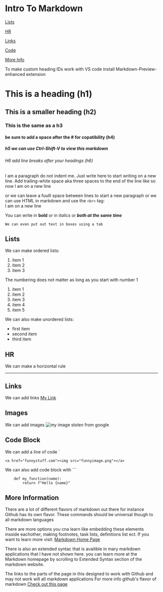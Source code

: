 # Intro To Markdown

[Lists](#lists)

[HR](#hr)

[Links](#links)

[Code](#code-block)

[More Info](#more-information)

To make custom heading IDs work with VS code install Markdown-Preview-enhanced extension

# This is a heading (h1)

## This is a smaller heading (h2)

### This is the same as a h3

#### be sure to add a space after the # for copatibility (h4)

##### h5 we can use Ctrl-Shift-V to view this markdown

###### H6 add line breaks after your headings (h6)

I am a paragraph do not indent me.  Just write here to start writing on a new line.  Add trailing-white space aka three spaces to the end of the line like so   
now I am on a new line

or we can leave a fuulll space between lines to start a new paragraph or we can use HTML in markdown and use the `<br>` tag:<br>I am on a new line

You can write in **bold** or in *italics* or ***both at the same time***

    We can even put out text in boxes using a tab

## Lists

We can make ordered lists:
1. item 1
2. item 2
3. item 3

The numbering does not matter as long as you start with number 1
1. item 1
1. item 2
1. item 3
2. item 4
7. item 5

We can also make unordered lists:
- first item
- second item
- third item

## HR

We can make a horizontal rule

---

## Links

We can add links [My Link](http://www.google.com)

## Images

We can add images ![my image stolen from google](https://i.chzbgr.com/thumb800/2451461/hC8A4840A/seventeen-very-funny-memes-for-today)


## Code Block

We can add a line of code \`

`
<a href="funnystuff.com"><img src="funnyimage.png"></a>
`

We can also add code block with \`\`\`

```
    def my_function(name):
        return f"Hello {name}"
```

## More Information

There are a lot of different flavors of markdown out there for instance Github has its own flavor.  These commands should be universal though to all markdown languages

There are more options you cna learn like embedding these elements insside eachother, making footnotes, task lists, definitions list ect.  If you want to learn more visit:
[Markdown Home Page](https://www.markdownguide.org)

There is also an extended syntac that is availible in mary markdown applications that I have not shown here.  you can learn more at the Markdown homepage by scrolling to Extended Syntax section of the markdown website.

The links to the parts of the page in this designed to work with Github and may not work will all markdown applications  For more info github's flavor of markdown [Check out this page](https://guides.github.com/features/mastering-markdown/)
